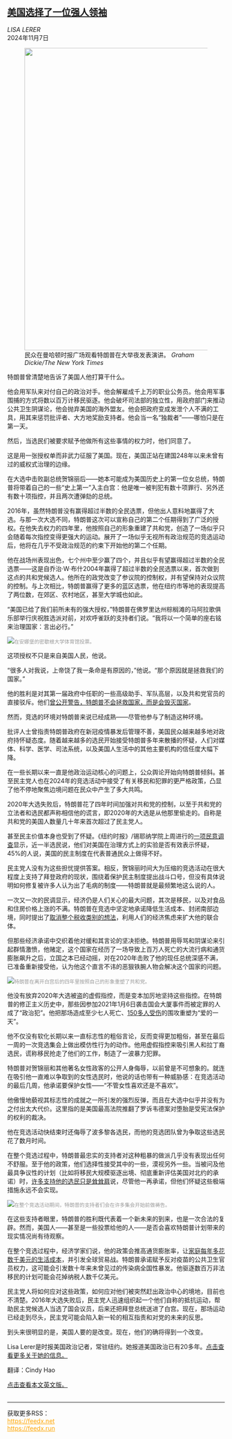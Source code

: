 <!--1730947021000-->
[美国选择了一位强人领袖](https://cn.nytimes.com/usa/20241107/trump-election-analysis/)
------

<address>LISA LERER</address><time pudate="2024-11-07 10:00:14" datetime="2024-11-07 10:00:14">2024年11月7日</time><figure><img src="https://images.weserv.nl/?url=static01.nyt.com/images/2024/11/06/multimedia/00pol-assess-djt-hfo-new-top-kbql/00pol-assess-djt-hfo-new-top-kbql-master1050.jpg" width="1050" height="700"><figcaption>民众在曼哈顿时报广场观看特朗普在大举夜发表演讲。 <cite>Graham Dickie/The New York Times</cite></figcaption></figure><section><p>特朗普曾清楚地告诉了美国人他打算干什么。</p><p>他会用军队来对付自己的政治对手。他会解雇成千上万的职业公务员。他会用军事围捕的方式将数以百万计移民驱逐。他会破坏司法部的独立性，用政府部门来推动公共卫生阴谋论，他会抛弃美国的海外盟友。他会把政府变成发泄个人不满的工具，用其来惩罚批评者、大方地奖励支持者。他会当一名“独裁者”——哪怕只是在第一天。</p><p>然后，当选民们被要求赋予他做所有这些事情的权力时，他们同意了。</p><p>这是用一张授权单而非武力征服了美国。现在，美国正站在建国248年以来未曾有过的威权式治理的边缘。</p><p>在大选中击败副总统贺锦丽后——她本可能成为美国历史上的第一位女总统，特朗普将带着自己的一些“史上第一”入主白宫：他是唯一被判犯有数十项罪行、另外还有数十项指控，并且两次遭弹劾的总统。</p><p>2016年，虽然特朗普没有赢得超过半数的全民选票，但他出人意料地赢得了大选。与那一次大选不同，特朗普这次可以宣称自己的第二个任期得到了广泛的授权。在他失去权力的四年里，他按照自己的形象重建了共和党，创造了一场似乎只会随着每次指控变得更强大的运动。展开了一场似乎无视所有政治规范的竞选运动后，他将在几乎不受政治规范的约束下开始他的第二个任期。</p><p>他在战场州表现出色，七个州中至少赢了四个，并且似乎有望赢得超过半数的全民选票——这是自乔治·W·布什2004年赢得了超过半数的全民选票以来，首次做到这点的共和党候选人。他所在的政党改变了参议院的控制权，并有望保持对众议院的控制。与上次相比，特朗普赢得了更多的蓝区选票，他在纽约市等地的表现提高了两位数，在郊区、农村地区，甚至大学城也如此。</p><p>“美国已给了我们前所未有的强大授权，”特朗普在佛罗里达州棕榈滩的马阿拉歌俱乐部举行庆祝胜选派对前，对欢呼雀跃的支持者们说。“我将以一个简单的座右铭来治理国家：言出必行。”</p><p><img src="https://images.weserv.nl/?url=static01.nyt.com/images/2024/11/06/multimedia/00pol-assess-djt-hfo-3-flqw/00pol-assess-djt-hfo-3-flqw-master1050.jpg"><small style="color: #999;">在安娜堡的密歇根大学体育馆投票。</small></p><p>这项授权不只是来自美国人民，他说。</p><p>“很多人对我说，上帝饶了我一条命是有原因的，”他说。“那个原因就是拯救我们的国家。”</p><p>他的胜利是对其第一届政府中任职的一些高级助手、军队高层，以及共和党官员的直接驳斥。他们<a href="https://www.nytimes.com/2024/10/22/us/politics/john-kelly-trump-fitness-character.html" title="Link: https://www.nytimes.com/2024/10/22/us/politics/john-kelly-trump-fitness-character.html">曾公开警告，特朗普不会拯救国家，而是会毁灭国家</a>。</p><p>然而，竞选的环境对特朗普来说已经成熟——尽管他参与了制造这种环境。</p><p>批评人士曾指责特朗普政府在新冠疫情暴发后管理不善，美国民众越来越多地对政府持怀疑态度。随着越来越多的选民开始接受特朗普多年来散播的怀疑，人们对媒体、科学、医学、司法系统，以及美国人生活中的其他主要机构的信任度大幅下降。</p><p>在一些长期以来一直是他政治运动核心的问题上，公众舆论开始向特朗普倾斜。甚至民主党人也在2024年的竞选活动中接受了有关移民和犯罪的更严格政策，凸显了他不停地聚焦边境问题在民众中产生了多大共鸣。</p><p>2020年大选失败后，特朗普花了四年时间加强对共和党的控制，以至于共和党的立法者和选民都声称相信他的谎言，即2020年的大选是从他那里偷走的。自称是共和党的美国人数量几十年来首次超过了民主党人。</p><p>甚至民主价值本身也受到了怀疑。《纽约时报》/锡耶纳学院上周进行的<a href="https://www.nytimes.com/interactive/2024/10/25/us/elections/times-siena-poll-crosstabs.html">一项民意调查</a>显示，近一半选民说，他们对美国在治理方式上的实验是否有效表示怀疑，45%的人说，美国的民主制度在代表普通民众上做得不好。</p><p>民主党人没有为这些担忧提供答案。相反，贺锦丽时间大为压缩的竞选活动在很大程度上支持了拜登政府的现状，围绕着保护民主制度提出战斗口号，但没有具体说明如何修复被许多人认为出了毛病的制度——特朗普就是最频繁地这么说的人。</p><p>一次又一次的民调显示，经济仍是人们关心的最大问题，其次是移民，以及对食品和住房价格上涨的不满。特朗普在竞选中坚定地承诺降低生活成本、封闭南部边境，同时提出了<a rel="noopener noreferrer" target="_blank" href="https://www.cnn.com/2024/10/26/politics/trump-income-taxes-tariffs/index.html">取消整个税收类别的想法</a>，利用人们的经济焦虑来扩大他的联合体。</p><p>但那些经济承诺中交织着他对缓和其言论的坚决拒绝。特朗普用辱骂和阴谋论来引起群情激愤，他赌定，这个国家在经历了一场导致上百万人死亡的大流行病和通货膨胀飙升之后，立国之本已经动摇，对在2020年击败了他的现任总统深感不满，已准备重新接受他，认为他这个直言不讳的恶狠铁腕人物会解决这个国家的问题。</p><p><img src="https://images.weserv.nl/?url=static01.nyt.com/images/2024/11/06/multimedia/00dc-trump-assess-top-option-fmhw/00dc-trump-assess-top-option-fmhw-master1050.jpg"><small style="color: #999;">特朗普在离开白宫后的四年里按照自己的形象重塑了共和党。</small></p><p>他没有放弃2020年大选被盗的虚假指控，而是变本加厉地坚持这些指控。在特朗普的修正主义历史中，那些因参加2021年1月6日袭击国会大厦事件而被定罪的人成了“政治犯”。他把那场造成至少七人死亡、<a href="https://www.nytimes.com/2022/01/05/us/politics/jan-6-capitol-deaths.html" title="Link: https://www.nytimes.com/2022/01/05/us/politics/jan-6-capitol-deaths.html">150多人受伤</a>的围攻重塑为“爱的一天”。</p><p>他不仅没有软化长期以来一直标志性的粗俗言论，反而变得更加粗俗，甚至在最后一周的一次竞选集会上做出模仿性行为的动作。他用虚假指控来吸引黑人和拉丁裔选民，谎称移民抢走了他们的工作，制造了一波暴力犯罪。</p><p>特朗普对贺锦丽和其他著名女性政客的公开人身侮辱，以前曾是不可想象的。就连在吸引他一直难以争取到的女性选民时，他说的话也带有一种威胁感：在竞选活动的最后几周，他承诺要保护女性——“不管女性喜欢还是不喜欢”。</p><p>他傲慢地藐视其标志性的成就之一所引发的强烈反弹，而且在大选中似乎并没有为之付出太大代价。这里指的是美国最高法院推翻了罗诉韦德案对堕胎是受宪法保护的权利的裁决。</p><p>他在竞选活动快结束时还侮辱了波多黎各选民，而他的竞选团队曾为争取这些选民花了数月时间。</p><p>在整个竞选过程中，特朗普最忠实的支持者对这种粗暴的做派几乎没有表现出任何不舒服。至于他的政策，他们选择性接受其中的一些，漠视另外一些。当被问及他最具争议性的计划（比如将移民大规模驱逐出境、彻底重新评估美国对北约的承诺）时，<a href="https://www.nytimes.com/2024/10/14/us/elections/trump-promises-extreme-rhetoric.html">许多支持他的选民只是耸耸肩</a>说，尽管他一再承诺，但他们怀疑这些极端措施永远不会实现。</p><p><img src="https://images.weserv.nl/?url=static01.nyt.com/images/2024/11/06/multimedia/00pol-assess-djt-hfo-prayer-mjcw/00pol-assess-djt-hfo-prayer-mjcw-master1050.jpg"><small style="color: #999;">在整个竞选活动期间，特朗普的支持者们会在许多集会开始前做祷告。</small></p><p>在这些支持者眼里，特朗普的胜利既代表着一个新未来的到来，也是一次合法的复辟。然而，美国人——甚至是一些投票给他的人——是否会喜欢特朗普计划带来的现实情况尚有待观察。</p><p>在整个竞选过程中，经济学家们说，他的政策会推高通货膨胀率，让<a href="https://www.nytimes.com/2024/10/28/us/politics/trumps-tariffs-global-trade.html">家庭每年多花数千美元的生活成本</a>，并引发全球贸易战。特朗普承诺赋予反对疫苗的公共卫生官员权力，这可能会引发数十年来未曾见过的传染病全国性暴发。他驱逐数百万非法移民的计划可能会花掉纳税人数千亿美元。</p><p>民主党人将如何应对这些政策，如何应对他们被突然赶出政治中心的境地，目前也不清楚。2016年大选失败后，民主党人迅速组织起一个他们自称的抵抗运动，帮助民主党候选人当选了国会议员，后来还把拜登总统送进了白宫。现在，那场运动已经走到尽头，民主党可能会陷入新一轮的相互指责和对党的未来的反思。</p><p>到头来很明显的是，美国人要的是改变。现在，他们的确将得到一个改变。</p></section><footer><p>Lisa Lerer是时报美国政治记者，常驻纽约。她报道美国政治已有20多年。<a rel="nofollow" target="_blank" href="https://www.nytimes.com/by/lisa-lerer">点击查看更多关于她的信息。</a></p><p>翻译：Cindy Hao</p><a rel="nofollow" target="_blank" href="https://www.nytimes.com/2024/11/06/us/politics/trump-election-analysis.html">点击查看本文英文版。</a></footer><br><hr><div>获取更多RSS：<br><a href="https://feedx.net" style="color:orange" target="_blank">https://feedx.net</a> <br><a href="https://feedx.run" style="color:orange" target="_blank">https://feedx.run</a><br></div>

